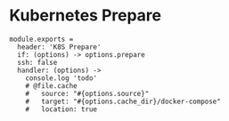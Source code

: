 
# Kubernetes Prepare

    module.exports =
      header: 'K8S Prepare'
      if: (options) -> options.prepare
      ssh: false
      handler: (options) ->
        console.log 'todo'
        # @file.cache
        #   source: "#{options.source}"
        #   target: "#{options.cache_dir}/docker-compose"
        #   location: true
